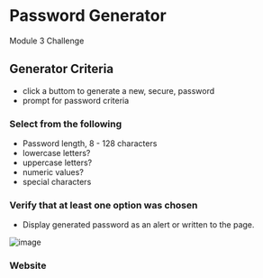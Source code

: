 # Password Generator

Module 3 Challenge

## Generator Criteria
- click a buttom to generate a new, secure, password
- prompt for password criteria
### Select from the following
- Password length, 8 - 128 characters
- lowercase letters?
- uppercase letters?
- numeric values?
- special characters

### Verify that at least one option was chosen
- Display generated password as an alert or written to the page.

![image](https://user-images.githubusercontent.com/94270439/146689823-80daf7dc-0efe-460c-8362-acd8ccfd40a3.png)

### Website
